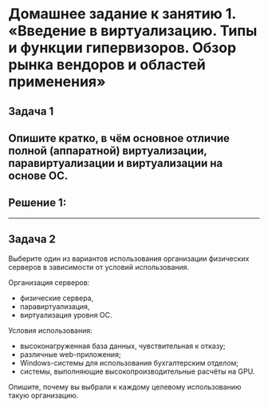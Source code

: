 # Домашнее задание к занятию 1.  «Введение в виртуализацию. Типы и функции гипервизоров. Обзор рынка вендоров и областей применения»
## Задача 1

Опишите кратко, в чём основное отличие полной (аппаратной) виртуализации, паравиртуализации и виртуализации на основе ОС.
---
## Решение 1:

---
## Задача 2

Выберите один из вариантов использования организации физических серверов в зависимости от условий использования.

Организация серверов:

- физические сервера,
- паравиртуализация,
- виртуализация уровня ОС.

Условия использования:

- высоконагруженная база данных, чувствительная к отказу;
- различные web-приложения;
- Windows-системы для использования бухгалтерским отделом;
- системы, выполняющие высокопроизводительные расчёты на GPU.

Опишите, почему вы выбрали к каждому целевому использованию такую организацию.
